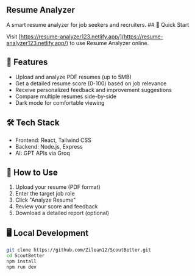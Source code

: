 <h2>Resume Analyzer </h2>
A smart resume analyzer for job seekers and recruiters.
## 🚀 Quick Start

Visit [https://resume-analyzer123.netlify.app/](https://resume-analyzer123.netlify.app/) to use Resume Analyzer online.

## 🌟 Features

- Upload and analyze PDF resumes (up to 5MB)
- Get a detailed resume score (0-100) based on job relevance
- Receive personalized feedback and improvement suggestions
- Compare multiple resumes side-by-side
- Dark mode for comfortable viewing

## 🛠️ Tech Stack

- Frontend: React, Tailwind CSS
- Backend: Node.js, Express
- AI: GPT APIs via Groq

## 📖 How to Use

1. Upload your resume (PDF format)
2. Enter the target job role
3. Click "Analyze Resume"
4. Review your score and feedback
5. Download a detailed report (optional)

## 🖥️ Local Development

```bash
git clone https://github.com/Zilean12/ScoutBetter.git
cd ScoutBetter
npm install
npm run dev
